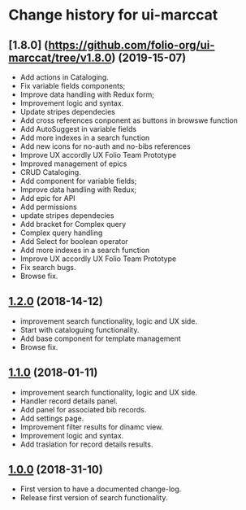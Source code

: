 # Change history for ui-marccat

## [1.8.0] (https://github.com/folio-org/ui-marccat/tree/v1.8.0) (2019-15-07)
* Add actions in Cataloging.
* Fix variable fields components;
* Improve data handling with Redux form;
* Improvement logic and syntax.
* Update stripes dependecies
* Add cross references conponent as buttons in browswe function
* Add AutoSuggest in variable fields
* Add more indexes in a search function
* Add new icons for no-auth and no-bibs references
* Improve UX accordly UX Folio Team Prototype
* Improved management of epics
* CRUD Cataloging.
* Add component for variable fields;
* Improve data handling with Redux;
* Add epic for API
* Add permissions
* update stripes dependecies
* Add bracket for Complex query
* Complex query handling
* Add Select for boolean operator
* Add more indexes in a search function
* Improve UX accordly UX Folio Team Prototype
* Fix search bugs.
* Browse fix.

## [1.2.0](https://github.com/folio-org/ui-marccat/tree/v1.2.0) (2018-14-12)
* improvement search functionality, logic and UX side.
* Start with cataloguing functionality.
* Add base component for template management
* Browse fix.

## [1.1.0](https://github.com/folio-org/ui-marccat/tree/v1.1.0) (2018-01-11)
* improvement search functionality, logic and UX side.
* Handler record details panel.
* Add panel for associated bib records.
* Add settings page.
* Improvement filter results for dinamc view.
* Improvement logic and syntax.
* Add traslation for record details results.

## [1.0.0](https://github.com/folio-org/ui-marccat/tree/v1.0.0) (2018-31-10)

* First version to have a documented change-log.
* Release first version of search functionality.